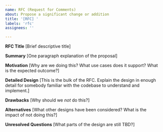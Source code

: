 ```yaml
---
name: RFC (Request for Comments)
about: Propose a significant change or addition
title: '[RFC] '
labels: 'rfc'
assignees: ''

---
```


**RFC Title**
[Brief descriptive title]

**Summary**
[One paragraph explanation of the proposal]

**Motivation**
[Why are we doing this? What use cases does it support? What is the expected outcome?]

**Detailed Design**
[This is the bulk of the RFC. Explain the design in enough detail for somebody familiar with the codebase to understand and implement.]

**Drawbacks**
[Why should we *not* do this?]

**Alternatives**
[What other designs have been considered? What is the impact of not doing this?]

**Unresolved Questions**
[What parts of the design are still TBD?]
